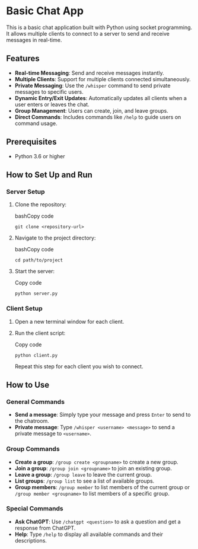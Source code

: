 Basic Chat App
==============

This is a basic chat application built with Python using socket programming. It allows multiple clients to connect to a server to send and receive messages in real-time.

Features
--------

*   **Real-time Messaging**: Send and receive messages instantly.
*   **Multiple Clients**: Support for multiple clients connected simultaneously.
*   **Private Messaging**: Use the `/whisper` command to send private messages to specific users.
*   **Dynamic Entry/Exit Updates**: Automatically updates all clients when a user enters or leaves the chat.
*   **Group Management**: Users can create, join, and leave groups.
*   **Direct Commands**: Includes commands like `/help` to guide users on command usage.

Prerequisites
-------------

*   Python 3.6 or higher

How to Set Up and Run
---------------------

### Server Setup

1.  Clone the repository:
    
    bashCopy code
    
    `git clone <repository-url>`
    
2.  Navigate to the project directory:
    
    bashCopy code
    
    `cd path/to/project`
    
3.  Start the server:
    
    Copy code
    
    `python server.py`
    

### Client Setup

1.  Open a new terminal window for each client.
2.  Run the client script:
    
    Copy code
    
    `python client.py`
    
    Repeat this step for each client you wish to connect.

How to Use
----------

### General Commands

*   **Send a message**: Simply type your message and press `Enter` to send to the chatroom.
*   **Private message**: Type `/whisper <username> <message>` to send a private message to `<username>`.

### Group Commands

*   **Create a group**: `/group create <groupname>` to create a new group.
*   **Join a group**: `/group join <groupname>` to join an existing group.
*   **Leave a group**: `/group leave` to leave the current group.
*   **List groups**: `/group list` to see a list of available groups.
*   **Group members**: `/group member` to list members of the current group or `/group member <groupname>` to list members of a specific group.

### Special Commands

*   **Ask ChatGPT**: Use `/chatgpt <question>` to ask a question and get a response from ChatGPT.
*   **Help**: Type `/help` to display all available commands and their descriptions.